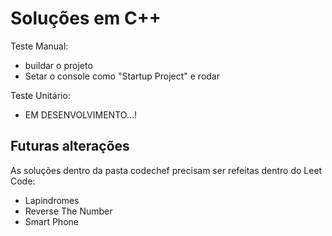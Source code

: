 # Soluções em C++

Teste Manual:
- buildar o projeto
- Setar o console como "Startup Project" e rodar

Teste Unitário:
- EM DESENVOLVIMENTO...!

## Futuras alterações
As soluções dentro da pasta codechef precisam ser refeitas dentro do Leet Code:
- Lapindromes
- Reverse The Number
- Smart Phone
